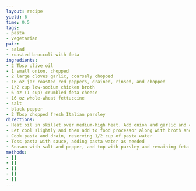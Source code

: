 ```yaml
---
layout: recipe
yield: 6
time: 0.5
tags:
- pasta
- vegetarian
pair:
- salad
- roasted broccoli with feta
ingredients:
- 2 Tbsp olive oil
- 1 small onion, chopped
- 2 large cloves garlic, coarsely chopped
- 16 oz jar roasted red peppers, drained, rinsed, and chopped
- 1/2 cup low-sodium chicken broth
- 6 oz (1 cup) crumbled feta cheese
- 16 oz whole-wheat fettuccine
- salt
- black pepper
- 2 Tbsp chopped fresh Italian parsley
directions:
- Heat oil in skillet over medium-high heat. Add onion and garlic and cook until softened (~5 min). Add roasted peppers and cook until heated through
- Let cool slightly and then add to food processor along with broth and all but 2 Tbsp feta. Process until smooth
- Cook pasta and drain, reserving 1/2 cup of pasta water
- Toss pasta with sauce, adding pasta water as needed
- Season with salt and pepper, and top with parsley and remaining feta
methods:
- []
- []
- []
- []
- []
---
```

